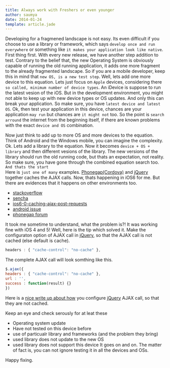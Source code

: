 ```yaml
---
title: Always work with Freshers or even younger
author: saumya
date: 2014-01-24
template: article.jade
---
```



Developing for a fragmened landscape is not easy. Its even difficult if you choose to use a library or framework, which says `develop once and run everywhere` or something like `it makes your application look like native`.    
First thing first. With every new release, we have another step addition to test. Contrary to the belief that, the new Operating System is obviously capable of running the old running application, it adds one more fragment to the already fragmented landscape. So if you are a mobile developer, keep this in mind that `new OS, is a new test step`. Well, lets add one more device to this equation. Lets just focus on `Apple` devices, considering there `so called, minimum number of device types`. An iDevice is suppose to run the latest vesion of the iOS. But in the development environment, you might not able to keep up with new device types or OS updates. And only this can break your application. So make sure, you have `latest device and latest OS`. Ok, then test your application in this device, chances are your application `may run` but chances are `it might not` too. So the point is `search arround` the internet from the beginning itself, if there are known problems with the exact `device and OS` combination.<span class="more">           


Now just think to add up to more OS and more devices to the equation. Think of Android and the Windows mobile, you can imagine the complexity.
Ok. Lets add a library to the equation. Now it becomes `device + OS + library` and then different vesions of the library. The new versions of the library should run the old running code, but thats an expectation, not reality. So make sure, you have gone through the combined equation search too.     
`And thats the start`     
Here is `just one of many` examples. [Phonegap(Cordova)][1] and [jQuery][2] together caches the AJAX calls. Now, thats happening in iOS6 for me. But there are evidences that it happens on other  environments too.  
- [stackoverflow][4]
- [sencha][5]
- [ios6-0-caching-ajax-post-requests][6]
- [android issue][7]
- [phonegap forum][8]

It took me sometime to understand, what the problem is?! It was working fine with iOS 4 and 5! Well, here is the tip which solved it. Make the configuraton option of AJAX call in [jQuery][2], so that the AJAX call is not cached (else default is cache).
```javascript
headers : { "cache-control": "no-cache" },
```
The complete AJAX call will look somthing like this.
```javascript
$.ajax({
headers : { "cache-control": "no-cache" },
url : '',
success : function(result) {}
})
```     
Here is a [nice write up about how][6] you configure [jQuery][2] AJAX call, so that they are not cached.     

Keep an eye and check serously for at leat these     
- Operating system update
- Have not tested on this device before 
- use of particualr library and frameworks (and the problem they bring)
- used library does not update to the new OS
- used library does not support this device
It goes on and on. The matter of fact is, you can not ignore testing it in all the devices and OSs.

Happy fixing.      


[1]: http://cordova.com/
[2]: http://jquery.com/
[3]: http://jquerymobile.com/
[4]: http://stackoverflow.com/questions/12506897/is-safari-on-ios-6-caching-ajax-results
[5]: http://www.sencha.com/forum/showthread.php?244076-PhoneGap-and-iOS-6-Ajax-calls-weirdness
[6]: http://www.einternals.com/blog/web-development/ios6-0-caching-ajax-post-requests
[7]: http://www.grobmeier.de/android-does-not-fire-ajax-reqests-because-they-are-caches-ajax-requests-at-least-on-jquery-mobile-10072011.html#.UuE5CBC6bcs
[8]: http://community.phonegap.com/nitobi/topics/avoid_android_application_caching_on_ajax_calls_option_cache_false






